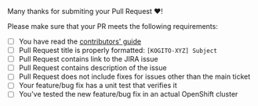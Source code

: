 Many thanks for submiting your Pull Request :heart:! 

Please make sure that your PR meets the following requirements:

- [ ] You have read the [contributors' guide](../README.md#contributing-to-the-kogito-operator)
- [ ] Pull Request title is properly formatted: `[KOGITO-XYZ] Subject`
- [ ] Pull Request contains link to the JIRA issue
- [ ] Pull Request contains description of the issue
- [ ] Pull Request does not include fixes for issues other than the main ticket
- [ ] Your feature/bug fix has a unit test that verifies it
- [ ] You've tested the new feature/bug fix in an actual OpenShift cluster

